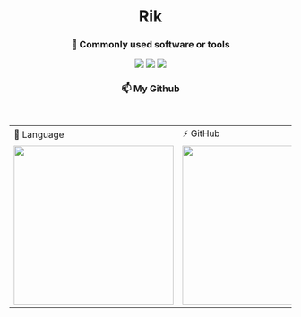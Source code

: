 
<h1 align="center">
Rik
</h1>

<h3 align="center">

🌱 Commonly used software or tools

</h3>

<p align="center">
<img src="https://img.shields.io/badge/VsCode-Development-007ACC?style=flat-square&logo=Visual%20Studio%20Code&labelColor=ffffff&logoColor=007ACC"/>
<img src="https://img.shields.io/badge/IDEA-fd6430?style=flat-square&logo=IntelliJ%20IDEA&labelColor=ffffff&logoColor=000000"/>
<img src="https://img.shields.io/badge/WebStorm-07c3f2?style=flat-square&logo=WebStorm&labelColor=ffffff&logoColor=000000"/>
</p>


  <h3 align="center">

  📫 My Github

  
  </h3>
  <br>
<table align="center">

<tr> <td>💬 Language</td>  <td>  ⚡ GitHub</td> </tr>
<tr>
  <td>
 <img src="https://github-readme-stats.vercel.app/api/top-langs/?username=silkrik&&hide=tsql" height="285px"> 
    </td>  <td>
 <img src="https://github-readme-stats.vercel.app/api?username=silkrik&show_icons=true&theme=synthwave" height="285px"> 
    </td> </tr>
</table>


